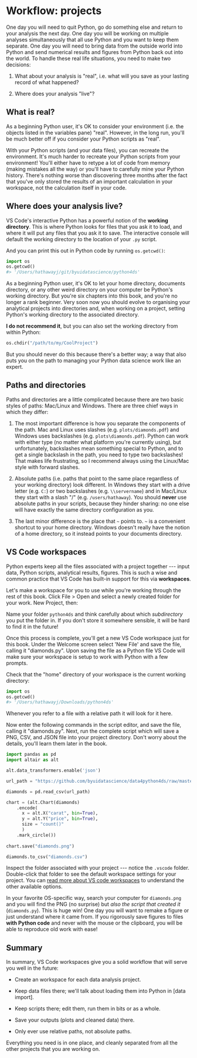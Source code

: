 # Workflow: projects

One day you will need to quit Python, go do something else and return to your analysis the next day. One day you will be working on multiple analyses simultaneously that all use Python and you want to keep them separate. One day you will need to bring data from the outside world into Python and send numerical results and figures from Python back out into the world. To handle these real life situations, you need to make two decisions:

1.  What about your analysis is "real", i.e. what will you save as your 
    lasting record of what happened?

1.  Where does your analysis "live"?

## What is real?

As a beginning Python user, it's OK to consider your environment (i.e. the objects listed in the variables pane) "real". However, in the long run, you'll be much better off if you consider your Python scripts as "real". 

With your Python scripts (and your data files), you can recreate the environment. It's much harder to recreate your Python scripts from your environment! You'll either have to retype a lot of code from memory (making mistakes all the way) or you'll have to carefully mine your Python history. There's nothing worse than discovering three months after the fact that you've only stored the results of an important calculation in your workspace, not the calculation itself in your code. 

## Where does your analysis live?

VS Code's interactive Python has a powerful notion of the __working directory__. This is where Python looks for files that you ask it to load, and where it will put any files that you ask it to save. The interactive console will default the working directory to the location of your `.py` script.

And you can print this out in Python code by running `os.getcwd()`:


```python
import os
os.getcwd()
#> '/Users/hathawayj/git/byuidatascience/python4ds'
```

As a beginning Python user, it's OK to let your home directory, documents directory, or any other weird directory on your computer be Python's working directory. But you're six chapters into this book, and you're no longer a rank beginner. Very soon now you should evolve to organising your analytical projects into directories and, when working on a project, setting Python's working directory to the associated directory.

__I do not recommend it__, but you can also set the working directory from within Python:


```python
os.chdir("/path/to/my/CoolProject")
```

But you should never do this because there's a better way; a way that also puts you on the path to managing your Python data science work like an expert.

## Paths and directories

Paths and directories are a little complicated because there are two basic styles of paths: Mac/Linux and Windows. There are three chief ways in which they differ:

1.  The most important difference is how you separate the components of the
    path. Mac and Linux uses slashes (e.g. `plots/diamonds.pdf`) and Windows
    uses backslashes (e.g. `plots\diamonds.pdf`). Python can work with either type
    (no matter what platform you're currently using), but unfortunately, 
    backslashes mean something special to Python, and to get a single backslash 
    in the path, you need to type two backslashes! That makes life frustrating, 
    so I recommend always using the Linux/Mac style with forward slashes.

1.  Absolute paths (i.e. paths that point to the same place regardless of 
    your working directory) look different. In Windows they start with a drive
    letter (e.g. `C:`) or two backslashes (e.g. `\\servername`) and in
    Mac/Linux they start with a slash "/" (e.g. `/users/hathaway`). You should
    __never__ use absolute paths in your scripts, because they hinder sharing: 
    no one else will have exactly the same directory configuration as you.

1.  The last minor difference is the place that `~` points to. `~` is a
    convenient shortcut to your home directory. Windows doesn't really have 
    the notion of a home directory, so it instead points to your documents
    directory.

## VS Code workspaces

<!-- https://code.visualstudio.com/docs/python/data-science-tutorial -->

Python experts keep all the files associated with a project together --- input data, Python scripts, analytical results, figures. This is such a wise and common practice that VS Code has built-in support for this via __workspaces__.

Let's make a workspace for you to use while you're working through the rest of this book. Click File > Open and select a newly created folder for your work. New Project, then:

Name your folder `python4ds` and think carefully about which _subdirectory_ you put the folder in. If you don't store it somewhere sensible, it will be hard to find it in the future!

Once this process is complete, you'll get a new VS Code workspace just for this book. Under the Welcome screen select 'New File' and save the file, calling it "diamonds.py". Upon saving the file as a Python file VS Code will make sure your workspace is setup to work with Python with a few prompts.

Check that the "home" directory of your workspace is the current working directory:


```python
import os
os.getcwd()
#> '/Users/hathawayj/Downloads/python4ds'
```

Whenever you refer to a file with a relative path it will look for it here. 

Now enter the following commands in the script editor, and save the file, calling it "diamonds.py". Next, run the complete script which will save a PNG, CSV, and JSON file into your project directory. Don't worry about the details, you'll learn them later in the book.


```python
import pandas as pd 
import altair as alt 

alt.data_transformers.enable('json')

url_path = "https://github.com/byuidatascience/data4python4ds/raw/master/data-raw/diamonds/diamonds.csv"

diamonds = pd.read_csv(url_path)

chart = (alt.Chart(diamonds)
    .encode(
      x = alt.X("carat", bin=True),
      y = alt.Y("price", bin=True),
      size = "count()"
      )
    .mark_circle())
    
chart.save("diamonds.png")

diamonds.to_csv("diamonds.csv")

```

Inspect the folder associated with your project --- notice the `.vscode` folder. Double-click that folder to see the default workspace settings for your project. You can [read more about VS code workspaces](https://code.visualstudio.com/docs/editor/multi-root-workspaces) to understand the other available options. 

In your favorite OS-specific way, search your computer for `diamonds.png` and you will find the PNG (no surprise) but _also the script that created it_ (`diamonds.py`). This is huge win! One day you will want to remake a figure or just understand where it came from. If you rigorously save figures to files __with Python code__ and never with the mouse or the clipboard, you will be able to reproduce old work with ease!

## Summary

In summary, VS Code workspaces give you a solid workflow that will serve you well in the future:

* Create an workspace for each data analysis project. 

* Keep data files there; we'll talk about loading them into Python in 
  [data import].

* Keep scripts there; edit them, run them in bits or as a whole.

* Save your outputs (plots and cleaned data) there.

* Only ever use relative paths, not absolute paths.

Everything you need is in one place, and cleanly separated from all the other projects that you are working on.

